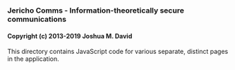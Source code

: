 ### Jericho Comms - Information-theoretically secure communications
#### Copyright (c) 2013-2019  Joshua M. David


This directory contains JavaScript code for various separate, distinct pages in the application.